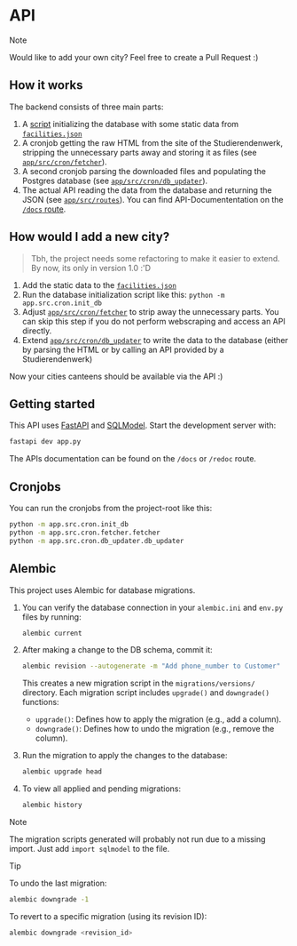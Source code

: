 # API
> [!NOTE]  
> Would like to add your own city? Feel free to create a Pull Request :)

## How it works
The backend consists of three main parts:
1. A [script](https://github.com/mensabuddies/facility-api/blob/main/app/src/cron/init_db.py) initializing the database with some static data from [`facilities.json`](https://github.com/mensabuddies/facility-api/blob/main/assets/facilities.json)
2. A cronjob getting the raw HTML from the site of the Studierendenwerk, stripping the unnecessary parts away and storing it as files (see [`app/src/cron/fetcher`](https://github.com/mensabuddies/facility-api/tree/main/app/src/cron/fetcher)).
3. A second cronjob parsing the downloaded files and populating the Postgres database (see [`app/src/cron/db_updater`](https://github.com/mensabuddies/facility-api/tree/main/app/src/cron/db_updater)).
4. The actual API reading the data from the database and returning the JSON (see [`app/src/routes`](https://github.com/mensabuddies/facility-api/tree/main/app/src/routes)). You can find API-Documententation on the [`/docs` route](https://facility-api.mensabuddies.de/docs).

## How would I add a new city?
> Tbh, the project needs some refactoring to make it easier to extend. By now, its only in version 1.0 :'D

1. Add the static data to the [`facilities.json`](https://github.com/mensabuddies/facility-api/blob/main/assets/facilities.json)
2. Run the database initialization script like this: `python -m app.src.cron.init_db`
3. Adjust [`app/src/cron/fetcher`](https://github.com/mensabuddies/facility-api/tree/main/app/src/cron/fetcher) to strip away the unnecessary parts. You can skip this step if you do not perform webscraping and access an API directly.
4. Extend [`app/src/cron/db_updater`](https://github.com/mensabuddies/facility-api/tree/main/app/src/cron/db_updater) to write the data to the database (either by parsing the HTML or by calling an API provided by a Studierendenwerk)

Now your cities canteens should be available via the API :)

## Getting started
This API uses [FastAPI](https://fastapi.tiangolo.com/) and [SQLModel](https://sqlmodel.tiangolo.com/). Start the development server with: 

```bash
fastapi dev app.py
```

The APIs documentation can be found on the `/docs` or `/redoc` route.

## Cronjobs
You can run the cronjobs from the project-root like this:
```bash
python -m app.src.cron.init_db
python -m app.src.cron.fetcher.fetcher 
python -m app.src.cron.db_updater.db_updater
```

## Alembic
This project uses Alembic for database migrations.

1. You can verify the database connection in your `alembic.ini` and `env.py` files by running:

    ```bash
    alembic current
    ```

2. After making a change to the DB schema, commit it:

    ```bash
    alembic revision --autogenerate -m "Add phone_number to Customer"
    ```
    This creates a new migration script in the `migrations/versions/` directory. Each migration script includes `upgrade()` and `downgrade()` functions:

   - `upgrade()`: Defines how to apply the migration (e.g., add a column).
   - `downgrade()`: Defines how to undo the migration (e.g., remove the column).

3. Run the migration to apply the changes to the database:

    ```bash
    alembic upgrade head
    ```

4. To view all applied and pending migrations:

    ```bash
    alembic history
    ```

> [!NOTE]
> The migration scripts generated will probably not run due to a missing import. Just add `import sqlmodel` to the file.

> [!TIP]
> To undo the last migration:
> 
> ```bash
> alembic downgrade -1
> ```
> To revert to a specific migration (using its revision ID):
> 
> ```bash
> alembic downgrade <revision_id>
> ```
